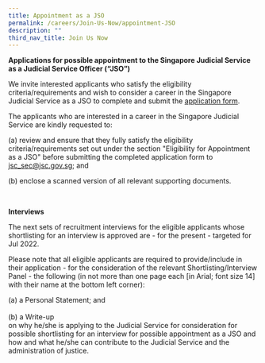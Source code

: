 ```yaml
---
title: Appointment as a JSO
permalink: /careers/Join-Us-Now/appointment-JSO
description: ""
third_nav_title: Join Us Now
---
```

**Applications for possible appointment to the Singapore Judicial Service as a Judicial Service Officer (“JSO”)**
         
We invite interested applicants who satisfy the eligibility criteria/requirements and wish to consider a career in the Singapore Judicial Service as a JSO to complete and submit the [application form](https://go.gov.sg/judicalserviceofficerapplicationform).

The applicants who are interested in a career in the Singapore Judicial Service are kindly requested to:

(a) review and ensure that they fully satisfy the eligibility criteria/requirements set out under the section "Eligibility for Appointment as a JSO" before submitting the completed application form to [jsc_sec@jsc.gov.sg](mailto:jsc_sec@jsc.gov.sg); and 
<br>

(b) enclose a scanned version of all relevant supporting documents. 

<br>

**Interviews**

The next sets of recruitment interviews for the eligible applicants whose shortlisting for an interview is approved are - for the present - targeted for Jul 2022.

Please note that all eligible applicants are required to provide/include in their application - for the consideration of the relevant Shortlisting/Interview Panel - the following (in not more than one page each [in Arial; font size 14] with their name at the bottom left corner):
<p>(a) a Personal Statement; and
	<br>
	<br>
(b) a Write-up <br>
on why he/she is applying to the Judicial Service for consideration for possible shortlisting for an interview for possible appointment as a JSO and how and what he/she can contribute to the Judicial Service and the administration of justice.